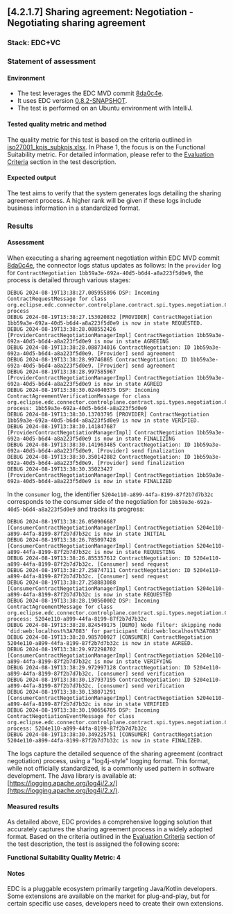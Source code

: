 ## [4.2.1.7] Sharing agreement: Negotiation - Negotiating sharing agreement
### Stack: EDC+VC

### Statement of assessment
#### Environment
- The test leverages the EDC MVD commit [8da0c4e](https://github.com/eclipse-edc/MinimumViableDataspace/commit/8da0c4e6a8921dcb6ff189c2901868979bdc9a93).
- It uses EDC version [0.8.2-SNAPSHOT](https://github.com/eclipse-edc/MinimumViableDataspace/blob/8da0c4e6a8921dcb6ff189c2901868979bdc9a93/gradle/libs.versions.toml#L7).
- The test is performed on an Ubuntu environment with IntelliJ.

#### Tested quality metric and method
The quality metric for this test is based on the criteria outlined in [iso27001_kpis_subkpis.xlsx](../../../../../design_decisions/background_info/iso27001_kpis_subkpis.xlsx). In Phase 1, the focus is on the Functional Suitability metric. For detailed information, please refer to the [Evaluation Criteria](./test.md#evaluation-criteria) section in the test description.

#### Expected output
The test aims to verify that the system generates logs detailing the sharing agreement process. A higher rank will be given if these logs include business information in a standardized format.

### Results
#### Assessment
When executing a sharing agreement negotiation within EDC MVD commit [8da0c4e](https://github.com/eclipse-edc/MinimumViableDataspace/commit/8da0c4e6a8921dcb6ff189c2901868979bdc9a93), the connector logs status updates as follows:
In the `provider` log for `ContractNegotiation 1bb59a3e-692a-40d5-b6d4-a8a223f5d0e9`, the process is detailed through various stages:

```text
DEBUG 2024-08-19T13:38:27.005955896 DSP: Incoming ContractRequestMessage for class org.eclipse.edc.connector.controlplane.contract.spi.types.negotiation.ContractNegotiation process
DEBUG 2024-08-19T13:38:27.153020832 [PROVIDER] ContractNegotiation 1bb59a3e-692a-40d5-b6d4-a8a223f5d0e9 is now in state REQUESTED.
DEBUG 2024-08-19T13:38:28.088552426 [ProviderContractNegotiationManagerImpl] ContractNegotiation 1bb59a3e-692a-40d5-b6d4-a8a223f5d0e9 is now in state AGREEING
DEBUG 2024-08-19T13:38:28.088734016 ContractNegotiation: ID 1bb59a3e-692a-40d5-b6d4-a8a223f5d0e9. [Provider] send agreement
DEBUG 2024-08-19T13:38:28.99746865 ContractNegotiation: ID 1bb59a3e-692a-40d5-b6d4-a8a223f5d0e9. [Provider] send agreement
DEBUG 2024-08-19T13:38:28.997585967 [ProviderContractNegotiationManagerImpl] ContractNegotiation 1bb59a3e-692a-40d5-b6d4-a8a223f5d0e9 is now in state AGREED
DEBUG 2024-08-19T13:38:30.024040375 DSP: Incoming ContractAgreementVerificationMessage for class org.eclipse.edc.connector.controlplane.contract.spi.types.negotiation.ContractNegotiation process: 1bb59a3e-692a-40d5-b6d4-a8a223f5d0e9
DEBUG 2024-08-19T13:38:30.13703795 [PROVIDER] ContractNegotiation 1bb59a3e-692a-40d5-b6d4-a8a223f5d0e9 is now in state VERIFIED.
DEBUG 2024-08-19T13:38:30.141847687 [ProviderContractNegotiationManagerImpl] ContractNegotiation 1bb59a3e-692a-40d5-b6d4-a8a223f5d0e9 is now in state FINALIZING
DEBUG 2024-08-19T13:38:30.141963485 ContractNegotiation: ID 1bb59a3e-692a-40d5-b6d4-a8a223f5d0e9. [Provider] send finalization
DEBUG 2024-08-19T13:38:30.350142882 ContractNegotiation: ID 1bb59a3e-692a-40d5-b6d4-a8a223f5d0e9. [Provider] send finalization
DEBUG 2024-08-19T13:38:30.35023427 [ProviderContractNegotiationManagerImpl] ContractNegotiation 1bb59a3e-692a-40d5-b6d4-a8a223f5d0e9 is now in state FINALIZED
```

In the `consumer` log, the identifier `5204e110-a899-44fa-8199-87f2b7d7b32c` corresponds to the consumer side of the negotiation for `1bb59a3e-692a-40d5-b6d4-a8a223f5d0e9` and tracks its progress:

```text
DEBUG 2024-08-19T13:38:26.050906687 [ConsumerContractNegotiationManagerImpl] ContractNegotiation 5204e110-a899-44fa-8199-87f2b7d7b32c is now in state INITIAL
DEBUG 2024-08-19T13:38:26.785097428 [ConsumerContractNegotiationManagerImpl] ContractNegotiation 5204e110-a899-44fa-8199-87f2b7d7b32c is now in state REQUESTING
DEBUG 2024-08-19T13:38:26.855357612 ContractNegotiation: ID 5204e110-a899-44fa-8199-87f2b7d7b32c. [Consumer] send request
DEBUG 2024-08-19T13:38:27.258747111 ContractNegotiation: ID 5204e110-a899-44fa-8199-87f2b7d7b32c. [Consumer] send request
DEBUG 2024-08-19T13:38:27.258883088 [ConsumerContractNegotiationManagerImpl] ContractNegotiation 5204e110-a899-44fa-8199-87f2b7d7b32c is now in state REQUESTED
DEBUG 2024-08-19T13:38:28.190560002 DSP: Incoming ContractAgreementMessage for class org.eclipse.edc.connector.controlplane.contract.spi.types.negotiation.ContractNegotiation process: 5204e110-a899-44fa-8199-87f2b7d7b32c
DEBUG 2024-08-19T13:38:28.824549175 [DEMO] Node filter: skipping node 'did:web:localhost%3A7083' for participant 'did:web:localhost%3A7083'
DEBUG 2024-08-19T13:38:28.985700927 [CONSUMER] ContractNegotiation 5204e110-a899-44fa-8199-87f2b7d7b32c is now in state AGREED.
DEBUG 2024-08-19T13:38:29.972298702 [ConsumerContractNegotiationManagerImpl] ContractNegotiation 5204e110-a899-44fa-8199-87f2b7d7b32c is now in state VERIFYING
DEBUG 2024-08-19T13:38:29.972997128 ContractNegotiation: ID 5204e110-a899-44fa-8199-87f2b7d7b32c. [consumer] send verification
DEBUG 2024-08-19T13:38:30.137937195 ContractNegotiation: ID 5204e110-a899-44fa-8199-87f2b7d7b32c. [consumer] send verification
DEBUG 2024-08-19T13:38:30.138071291 [ConsumerContractNegotiationManagerImpl] ContractNegotiation 5204e110-a899-44fa-8199-87f2b7d7b32c is now in state VERIFIED
DEBUG 2024-08-19T13:38:30.190656705 DSP: Incoming ContractNegotiationEventMessage for class org.eclipse.edc.connector.controlplane.contract.spi.types.negotiation.ContractNegotiation process: 5204e110-a899-44fa-8199-87f2b7d7b32c
DEBUG 2024-08-19T13:38:30.349225751 [CONSUMER] ContractNegotiation 5204e110-a899-44fa-8199-87f2b7d7b32c is now in state FINALIZED.
```

The logs capture the detailed sequence of the sharing agreement (contract negotiation) process, using a "log4j-style" logging format. This format, while not officially standardized, is a commonly used pattern in software development. The Java library is available at: [https://logging.apache.org/log4j/2.x/](https://logging.apache.org/log4j/2.x/).

#### Measured results
As detailed above, EDC provides a comprehensive logging solution that accurately captures the sharing agreement process in a widely adopted format. Based on the criteria outlined in the [Evaluation Criteria](./test.md#evaluation-criteria) section of the test description, the test is assigned the following score:

**Functional Suitability Quality Metric: 4**

#### Notes
EDC is a pluggable ecosystem primarily targeting Java/Kotlin developers. Some extensions are available on the market for plug-and-play, but for certain specific use cases, developers need to create their own extensions.